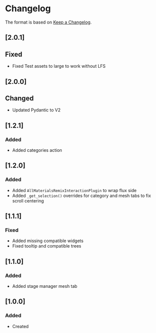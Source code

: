 # Changelog
The format is based on [Keep a Changelog](https://keepachangelog.com/en/1.0.0/).

## [2.0.1]
## Fixed
- Fixed Test assets to large to work without LFS

## [2.0.0]
## Changed
- Updated Pydantic to V2

## [1.2.1]
### Added
- Added categories action

## [1.2.0]
### Added
- Added `AllMaterialsRemixInteractionPlugin` to wrap flux side
- Added `_get_selection()` overrides for category and mesh tabs to fix scroll centering

## [1.1.1]
### Fixed
- Added missing compatible widgets
- Fixed tooltip and compatible trees

## [1.1.0]
### Added
- Added stage manager mesh tab

## [1.0.0]
### Added
- Created
